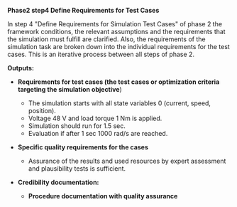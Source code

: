 **Phase2 step4 Define Requirements for Test Cases**

In step 4 "Define Requirements for Simulation Test Cases" of phase 2 the framework conditions, the relevant assumptions and the requirements that the simulation must fulfill are clarified. Also, the requirements of the simulation task are broken down into the individual requirements for the test cases. This is an iterative process between all steps of phase 2.

**Outputs:**
- **Requirements for test cases (the test cases or optimization criteria targeting the simulation objective**)
  - The simulation starts with all state variables 0 (current, speed, position). 
  - Voltage 48 V and load torque 1 Nm is applied. 
  - Simulation should run for 1.5 sec. 
  - Evaluation if after 1 sec 1000 rad/s are reached.

- **Specific quality requirements for the cases**
  - Assurance of the results and used resources by expert assessment and plausibility tests is sufficient.

- **Credibility documentation:**
  - **Procedure documentation with quality assurance**
  